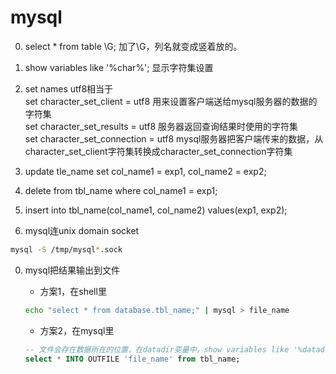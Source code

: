 # mysql

0. select * from table \G; 加了\G，列名就变成竖着放的。

0. show variables like '%char%'; 显示字符集设置

0. set names utf8相当于 <br>
  set character_set_client = utf8 用来设置客户端送给mysql服务器的数据的字符集 <br>
  set character_set_results = utf8 服务器返回查询结果时使用的字符集 <br>
  set character_set_connection = utf8 mysql服务器把客户端传来的数据，从character_set_client字符集转换成character_set_connection字符集

0. update tle_name set col_name1 = exp1, col_name2 = exp2;

0. delete from tbl_name where col_name1 = exp1;

0. insert into tbl_name(col_name1, col_name2) values(exp1, exp2);

0. mysql连unix domain socket
```sh
mysql -S /tmp/mysql*.sock
```

0. mysql把结果输出到文件
    * 方案1，在shell里
    ```sh
    echo "select * from database.tbl_name;" | mysql > file_name
    ```

    * 方案2，在mysql里
    ```sql
    -- 文件会存在数据所在的位置，在datadir变量中，show variables like '%datadir%'可以看到，在/etc/my.conf里的datadir可配置
    select * INTO OUTFILE 'file_name' from tbl_name;
    ```


